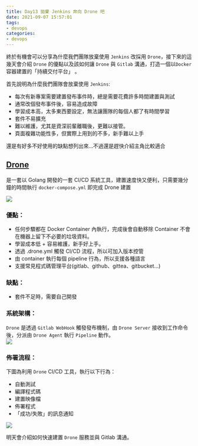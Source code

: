 ```yaml
---
title: Day13 拋棄 Jenkins 奔向 Drone 吧
date: 2021-09-07 15:57:01
tags:
- devops
categories: 
- devops
---
```


終於有機會可以分享為什麼我們團隊放棄使用 `Jenkins` 改採用 `Drone`，接下來的這幾天會介紹 `Drone` 的優點以及該如何讓 `Drone` 與 `Gitlab` 溝通，打造一個以`Docker` 容器建置的「持續交付平台」 。

首先說明為什麼我們團隊會放棄使用 `Jenkins`:

-   每次有新專案需要建置發布事件時，總是需要花費許多時間建置與測試
-   通常改個發布事件後，容易造成故障
-   學習成本高，太多東西要設定，無法讓團隊的每個人都了有時間學習
-   套件不易擴充
-   難以維護，尤其是資深前輩離職後，更難以接管。
-   頁面複雜功能性多，但實際上用到的不多，新手難以上手

還是有好多不好使用的缺點想列出來...不過還是趕快介紹主角比較適合

## [Drone](https://drone.io/)

是一套以 Golang 開發的一套 CI/CD 系統工具，建置速度快又便利，只需要幾分鐘的時間執行 `docker-compose.yml` 即完成 Drone 建置

![](https://i.imgur.com/16aDzSk.png)

### 優點：

-   任何步驟都在 Docker Container 內執行，完成後會自動移除 Container 不會在機器上留下不必要的垃圾資料。
-   學習成本低 + 容易維護，新手好上手。
-   透過 .drone.yml 觸發 CI/CD 流程，所以可加入版本控管
-   由 container 執行每個 pipeline 行為，所以支援各種語言
-   支援常見程式碼管理平台(gitlab、github、gittea、gitbucket...)

### 缺點：

-   套件不足時，需要自己開發

### 系統架構：

`Drone` 是透過 `Gitlab WebHook` 觸發發布機制，由 `Drone Server` 接收到工作命令後，分派由 `Drone Agent` 執行 `Pipeline` 動作。  
![](https://i.imgur.com/kUozaiI.png)

### 佈署流程：

下圖為利用 `Drone` CI/CD 工具，執行以下行為：

-   自動測試
-   編譯程式碼
-   建置映像檔
-   佈署程式
-   「成功/失敗」的訊息通知

![](https://i.imgur.com/EkjERYS.png)

明天會介紹如何快速建置 `Drone` 服務並與 Gitlab 溝通。


